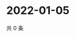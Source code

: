 # 2022-01-05

共 0 条

<!-- BEGIN WEIBO -->
<!-- 最后更新时间 Wed Jan 05 2022 01:23:54 GMT+0800 (China Standard Time) -->

<!-- END WEIBO -->
